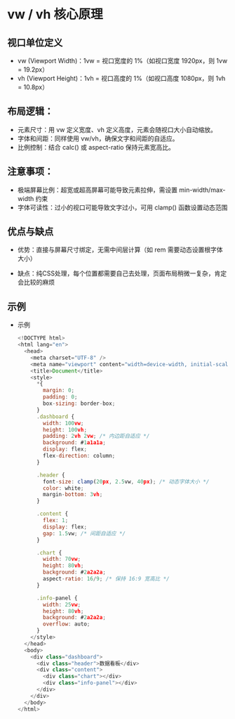 # vw / vh 核心原理

## 视口单位定义

+ vw (Viewport Width)：1vw = 视口宽度的 1%（如视口宽度 1920px，则 1vw = 19.2px）
+ vh (Viewport Height)：1vh = 视口高度的 1%（如视口高度 1080px，则 1vh = 10.8px）

## 布局逻辑：

+ 元素尺寸：用 vw 定义宽度、vh 定义高度，元素会随视口大小自动缩放。
+ 字体和间距：同样使用 vw/vh，确保文字和间距的自适应。
+ 比例控制：结合 calc() 或 aspect-ratio 保持元素宽高比。

## 注意事项：

+ 极端屏幕比例：超宽或超高屏幕可能导致元素拉伸，需设置 min-width/max-width 约束
+ 字体可读性：过小的视口可能导致文字过小，可用 clamp() 函数设置动态范围

## 优点与缺点

+ 优势：直接与屏幕尺寸绑定，无需中间层计算（如 rem 需要动态设置根字体大小）

+ 缺点：纯CSS处理，每个位置都需要自己去处理，页面布局稍微一复杂，肯定会比较的麻烦

## 示例

+ 示例

  ```js
  <!DOCTYPE html>
  <html lang="en">
    <head>
      <meta charset="UTF-8" />
      <meta name="viewport" content="width=device-width, initial-scale=1.0" />
      <title>Document</title>
      <style>
        *{
          margin: 0;
          padding: 0;
          box-sizing: border-box;
        }
        .dashboard {
          width: 100vw;
          height: 100vh;
          padding: 2vh 2vw; /* 内边距自适应 */
          background: #1a1a1a;
          display: flex;
          flex-direction: column;
        }

        .header {
          font-size: clamp(20px, 2.5vw, 40px); /* 动态字体大小 */
          color: white;
          margin-bottom: 3vh;
        }

        .content {
          flex: 1;
          display: flex;
          gap: 1.5vw; /* 间距自适应 */
        }

        .chart {
          width: 70vw;
          height: 80vh;
          background: #2a2a2a;
          aspect-ratio: 16/9; /* 保持 16:9 宽高比 */
        }

        .info-panel {
          width: 25vw;
          height: 80vh;
          background: #2a2a2a;
          overflow: auto;
        }
      </style>
    </head>
    <body>
      <div class="dashboard">
        <div class="header">数据看板</div>
        <div class="content">
          <div class="chart"></div>
          <div class="info-panel"></div>
        </div>
      </div>
    </body>
  </html>
  ```
